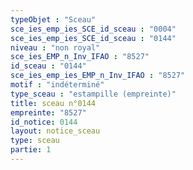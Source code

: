 ```yaml
---
typeObjet : "Sceau"
sce_ies_emp_ies_SCE_id_sceau : "0004"
sce_ies_emp_ies_SCE_id_sceau : "0144"
niveau : "non royal"
sce_ies_EMP_n_Inv_IFAO : "8527"
id_sceau : "0144"
sce_ies_emp_ies_EMP_n_Inv_IFAO : "8527"
motif : "indéterminé"
type_sceau : "estampille (empreinte)"
title: sceau n°0144
empreinte: "8527"
id_notice: 0144
layout: notice_sceau
type: sceau
partie: 1
---
```

